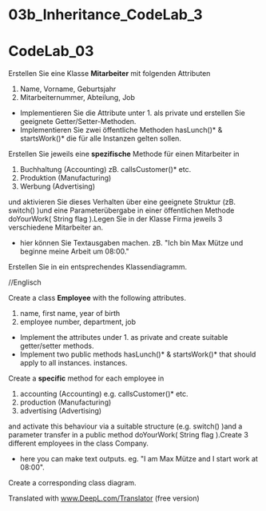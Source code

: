 # 03b_Inheritance_CodeLab_3


# CodeLab_03

Erstellen Sie eine Klasse **Mitarbeiter** mit folgenden Attributen

1. Name, Vorname, Geburtsjahr
2. Mitarbeiternummer, Abteilung, Job

- Implementieren Sie die Attribute unter 1. als private und erstellen Sie geeignete
Getter/Setter-Methoden.
- Implementieren Sie zwei öffentliche Methoden hasLunch()* & startsWork()* die für alle
Instanzen gelten sollen.

Erstellen Sie jeweils eine **spezifische** Methode für einen Mitarbeiter in

1. Buchhaltung (Accounting) zB. callsCustomer()* etc.
2. Produktion (Manufacturing)
3. Werbung (Advertising)

und aktivieren Sie dieses Verhalten über eine geeignete Struktur (zB. switch() )und eine Parameterübergabe in einer öffentlichen Methode doYourWork( String flag ).Legen Sie in der Klasse Firma jeweils 3 verschiedene Mitarbeiter an.


* hier können Sie  Textausgaben machen. zB. 
"Ich bin Max Mütze und beginne meine Arbeit um 08:00."

Erstellen Sie in ein entsprechendes Klassendiagramm.


//Englisch

Create a class **Employee** with the following attributes.

1. name, first name, year of birth
2. employee number, department, job

- Implement the attributes under 1. as private and create suitable
getter/setter methods.
- Implement two public methods hasLunch()* & startsWork()* that should apply to all instances.
instances.

Create a **specific** method for each employee in

1. accounting (Accounting) e.g. callsCustomer()* etc.
2. production (Manufacturing)
3. advertising (Advertising)

and activate this behaviour via a suitable structure (e.g. switch() )and a parameter transfer in a public method doYourWork( String flag ).Create 3 different employees in the class Company.


* here you can make text outputs. eg. 
"I am Max Mütze and I start work at 08:00".

Create a corresponding class diagram.

Translated with www.DeepL.com/Translator (free version)